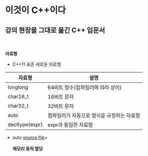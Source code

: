# 이것이 C++이다
## 강의 현장을 그대로 옮긴 C++ 입문서
<br/><br/>
**자료형**
+ C++11 표준 새로운 자료형

자료형 | 설명
------------ | -------------
longlong | 64비트 정수(컴파일러에 따라 상이)
char16_t | 16비트 문자
char32_t | 32비트 문자
auto | 컴파일러가 자동으로 형식을 규정하는 자료형
decltype(expr) | expr과 동일한 자료형
+ auto [source file](https://github.com/Hanbyori/Project/blob/main/Sample/Auto.cpp)+
<br/><br/>
**메모리 동적 할당**
